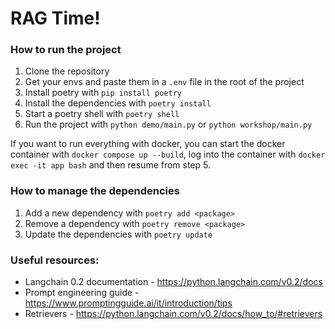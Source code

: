 # RAG Time!

### How to run the project

1. Clone the repository
2. Get your envs and paste them in a `.env` file in the root of the project
3. Install poetry with `pip install poetry`
4. Install the dependencies with `poetry install`
5. Start a poetry shell with `poetry shell`
6. Run the project with `python demo/main.py` or `python workshop/main.py`

If you want to run everything with docker, you can start the docker container with `docker compose up --build`,
log into the container with `docker exec -it app bash` and then resume from step 5.

### How to manage the dependencies

1. Add a new dependency with `poetry add <package>`
2. Remove a dependency with `poetry remove <package>`
3. Update the dependencies with `poetry update`


### Useful resources:

- Langchain 0.2 documentation - https://python.langchain.com/v0.2/docs
- Prompt engineering guide - https://www.promptingguide.ai/it/introduction/tips
- Retrievers - https://python.langchain.com/v0.2/docs/how_to/#retrievers


